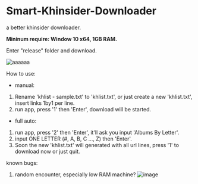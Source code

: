 # Smart-Khinsider-Downloader
a better khinsider downloader.

**Mininum require: Window 10 x64, 1GB RAM.**

Enter "release" folder and download.


![aaaaaa](https://user-images.githubusercontent.com/67857702/123995918-5f158380-da01-11eb-8868-b687643d4730.gif)

How to use:
- manual:
1. Rename 'khlist - sample.txt' to 'khlist.txt', or just create a new 'khlist.txt', insert links 1by1 per line.
2. run app, press '1' then 'Enter', download will be started.

- full auto:
1. run app, press '2' then 'Enter', it'll ask you input 'Albums By Letter'.
2. input ONE LETTER (#, A, B, C ..., Z) then 'Enter'.
3. Soon the new 'khlist.txt' will generated with all url lines, press '1' to download now or just quit.


known bugs:
1. random encounter, especially low RAM machine?
![image](https://user-images.githubusercontent.com/67857702/124161794-69528300-dad0-11eb-8627-222cbe7f8557.png)
